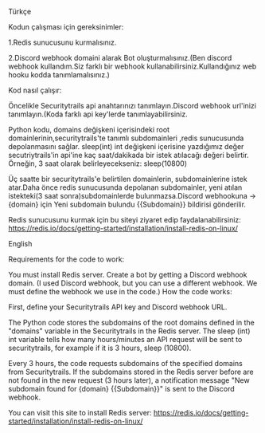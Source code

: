 Türkçe

Kodun çalışması için gereksinimler:

1.Redis sunucusunu kurmalısınız.

2.Discord webhook domaini alarak Bot oluşturmalısınız.(Ben discord webhook kullandım.Siz farklı bir webhook kullanabilirsiniz.Kullandığınız web hooku kodda tanımlamalısınız.)

Kod nasıl çalışır:

Öncelikle Securitytrails api anahtarınızı tanımlayın.Discord webhook url'inizi tanımlayın.(Koda farklı api key'lerde tanımlayabilirsiniz.

Python kodu, domains değişkeni içerisindeki root domainlerinin,securitytrails'te tanımlı subdomainleri ,redis sunucusunda depolanmasını sağlar.
sleep(int) int değişkeni içerisine yazdığımız değer secutriytrails'in api'ine kaç saat/dakikada bir istek atılacağı değeri belirtir.
Örneğin, 3 saat olarak belirleyecekseniz: sleep(10800)

Üç saatte bir securitytrails'e belirtilen domainlerin, subdomainlerine istek atar.Daha önce redis sunucusunda depolanan subdomainler, yeni atılan istekteki(3 saat sonra)subdomainlerde bulunmazsa.Discord webhookuna -> {domain} için Yeni subdomain bulundu {{Subdomain}} bildirisi gönderilir.

Redis sunucusunu kurmak için bu siteyi ziyaret edip faydalanabilirsiniz: https://redis.io/docs/getting-started/installation/install-redis-on-linux/


English


Requirements for the code to work:

You must install Redis server.
Create a bot by getting a Discord webhook domain. (I used Discord webhook, but you can use a different webhook. We must define the webhook we use in the code.)
How the code works:

First, define your Securitytrails API key and Discord webhook URL.

The Python code stores the subdomains of the root domains defined in the "domains" variable in the Securitytrails in the Redis server.
The sleep (int) int variable tells how many hours/minutes an API request will be sent to securitytrails, for example if it is 3 hours, sleep (10800).

Every 3 hours, the code requests subdomains of the specified domains from Securitytrails. If the subdomains stored in the Redis server before are not found in the new request (3 hours later), a notification message "New subdomain found for {domain} {{Subdomain}}" is sent to the Discord webhook.

You can visit this site to install Redis server: https://redis.io/docs/getting-started/installation/install-redis-on-linux/
